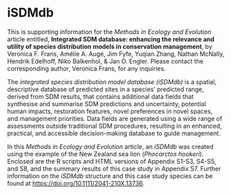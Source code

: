 # iSDMdb
This is supporting information for the *Methods in Ecology and Evolution* article entitled, **Integrated SDM database: enhancing the relevance and utility of species distribution models in conservation management**, by Veronica F. Frans, Amélie A. Augé, Jim Fyfe, Yuqian Zhang, Nathan McNally, Hendrik Edelhoff, Niko Balkenhol, & Jan O. Engler. Please contact the corresponding author, Veronica Frans, for any inquiries.

The *integrated species distribution model database (iSDMdb)* is a spatial, descriptive database of predicted sites in a species’ predicted range, derived from SDM results, that contains additional data fields that synthesise and summarise SDM predictions and uncertainty, potential human impacts, restoration features, novel preferences in novel spaces, and management priorities. Data fields are generated using a wide range of assessments outside traditional SDM procedures, resulting in an enhanced, practical, and accessible decision-making database to guide management.

In this *Methods in Ecology and Evolution* article, an *iSDMdb* was created using the example of the New Zealand sea lion (*Phocarctos hookeri*). Enclosed are the R scripts and HTML versions of Appendix S1-S3, S4-S5, and S8, and the summary results of this case study in Appendix S7. Further information on the *iSDMdb* structure and this case study species can be found at https://doi.org/10.1111/2041-210X.13736.
